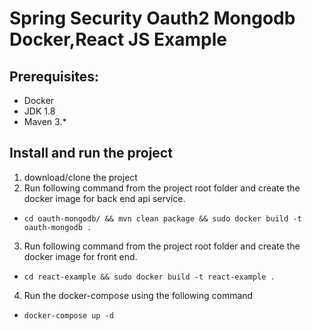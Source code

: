 #  Spring Security Oauth2 Mongodb Docker,React JS Example

## Prerequisites:
* Docker
* JDK 1.8 
* Maven 3.*

## Install and run the project 
1. download/clone the project 
2. Run following command from the project root folder and create the docker image for back end api service. 
  * `cd oauth-mongodb/ && mvn clean package && sudo docker build -t oauth-mongodb .`
3. Run following command from the project root folder and create the docker image for front end. 
  * `cd react-example && sudo docker build -t react-example .`
4. Run the docker-compose using the following command   
  * `docker-compose up -d`     
  

 
  
